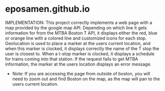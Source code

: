 eposamen.github.io
==================

IMPLEMENTATION:
This project correctly implements a web page with a map provided by the
google map API. Depending on which line it gets information for from the 
MTBA Boston T API, it displays either the red, blue or orange line with a colored 
line and customized icons for each stop. Geolocation is used to place a 
marker at the users current location, and when this marker is clocked, 
it displays correctly the name of the T stop the user is closest to. When 
a t-stop marker is clocked, it displays a schedule for trains coming into 
that station. If the request fails to get MTBA information, the marker at 
the users location displays an error message. 

* Note: If you are accessing the page from outside of boston, you will need to 
        zoom out and find Boston on the map, as the map will pan to the users 
        current location.
